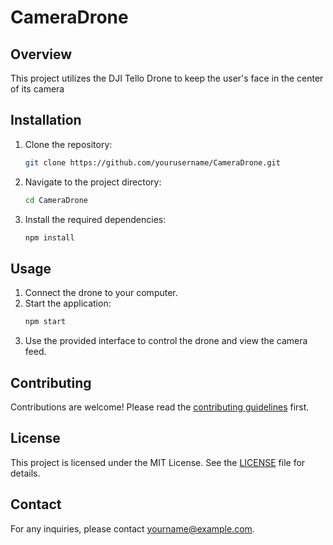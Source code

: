 # CameraDrone

## Overview
This project utilizes the DJI Tello Drone to keep the user's face in the center of its camera

## Installation
1. Clone the repository:
    ```bash
    git clone https://github.com/yourusername/CameraDrone.git
    ```
2. Navigate to the project directory:
    ```bash
    cd CameraDrone
    ```
3. Install the required dependencies:
    ```bash
    npm install
    ```

## Usage
1. Connect the drone to your computer.
2. Start the application:
    ```bash
    npm start
    ```
3. Use the provided interface to control the drone and view the camera feed.

## Contributing
Contributions are welcome! Please read the [contributing guidelines](CONTRIBUTING.md) first.

## License
This project is licensed under the MIT License. See the [LICENSE](LICENSE) file for details.

## Contact
For any inquiries, please contact [yourname@example.com](mailto:yourname@example.com).
